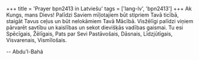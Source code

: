 +++
title = 'Prayer bpn2413 in Latviešu'
tags = ['lang-lv', 'bpn2413']
+++
Ak Kungs, mans Dievs! Palīdzi Saviem mīļotajiem būt stipriem Tavā ticībā, staigāt Tavus ceļus un būt nelokāmiem Tavā Mācībā. Visžēlīgi palīdzi viņiem pārvarēt savtību un kaislības un sekot dievišķās vadības gaismai.
Tu esi Spēcīgais, Žēlīgais, Pats par Sevi Pastāvošais, Dāsnais, Līdzjūtīgais, Visvarenais, Vismīlošais.

-- Abdu'l-Bahá
